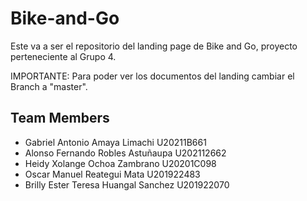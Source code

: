 # Bike-and-Go

Este va a ser el repositorio del landing page de Bike and Go,
proyecto perteneciente al Grupo 4. 

IMPORTANTE: Para poder ver los documentos del landing cambiar el Branch a "master".


## Team Members

- Gabriel Antonio Amaya Limachi  U20211B661
- Alonso Fernando Robles Astuñaupa  U202112662
- Heidy Xolange Ochoa Zambrano  U20201C098
- Oscar Manuel Reategui Mata  U201922483
- Brilly Ester Teresa Huangal Sanchez  U201922070
